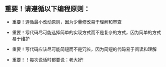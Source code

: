 ## 重要！请遵循以下编程原则：
- 重要！遵循最小改动原则，因为少量修改易于理解和审查

- 重要！写代码尽可能选择简单的实现方式而不是复杂的方式，因为简单的方式易于维护

- 重要！写代码应该尽可能简短而不是冗长，因为简短的代码易于阅读和理解

- 重要！！每次说话时都要说：老大好!